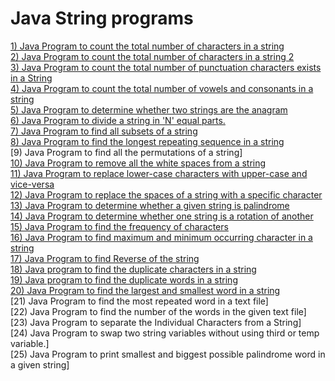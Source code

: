 # Java String programs
[1) Java Program to count the total number of characters in a string](https://www.javatpoint.com/java-program-to-count-the-total-number-of-characters-in-a-string)</br>
[2) Java Program to count the total number of characters in a string 2](https://www.javatpoint.com/java-program-to-count-the-total-number-of-vowels-and-consonants-in-a-string)</br>
[3) Java Program to count the total number of punctuation characters exists in a String](https://github.com/maainul/Java/blob/master/src/javastrings/intervieQuestions/_3_TotalNumberofPunctionCharacterOfAString.java)</br>
[4) Java Program to count the total number of vowels and consonants in a string](https://www.javatpoint.com/java-program-to-count-the-total-number-of-vowels-and-consonants-in-a-string)</br>
[5) Java Program to determine whether two strings are the anagram](https://www.javatpoint.com/java-program-to-determine-whether-two-strings-are-the-anagram)</br>
[6) Java Program to divide a string in 'N' equal parts.](https://www.javatpoint.com/java-program-to-divide-a-string-in-n-equal-parts)</br>
[7) Java Program to find all subsets of a string](https://www.javatpoint.com/java-program-to-find-all-subsets-of-a-string)</br>
[8) Java Program to find the longest repeating sequence in a string](https://www.javatpoint.com/java-program-to-find-the-longest-repeating-sequence-in-a-string)</br>
[9) Java Program to find all the permutations of a string]</br>
[10) Java Program to remove all the white spaces from a string](https://www.javatpoint.com/java-program-to-remove-all-the-white-spaces-from-a-string)</br>
[11) Java Program to replace lower-case characters with upper-case and vice-versa](https://www.javatpoint.com/java-program-to-replace-lower-case-characters-with-upper-case-and-vice-versa)</br>
[12) Java Program to replace the spaces of a string with a specific character](https://www.javatpoint.com/java-program-to-replace-the-spaces-of-a-string-with-a-specific-character)</br>
[13) Java Program to determine whether a given string is palindrome](https://www.javatpoint.com/java-program-to-determine-whether-a-given-string-is-palindrome)</br>
[14) Java Program to determine whether one string is a rotation of another](https://www.javatpoint.com/java-program-to-determine-whether-one-string-is-a-rotation-of-another)</br>
[15) Java Program to find the frequency of characters](https://www.javatpoint.com/java-program-to-find-the-frequency-of-characters)</br>
[16) Java Program to find maximum and minimum occurring character in a string](https://www.javatpoint.com/java-program-to-find-maximum-and-minimum-occurring-character-in-a-string)</br>
[17) Java Program to find Reverse of the string](https://www.javatpoint.com/java-program-to-find-reverse-of-the-string)</br>
[18) Java program to find the duplicate characters in a string](https://www.javatpoint.com/java-program-to-find-the-duplicate-characters-in-a-string)</br>
[19) Java program to find the duplicate words in a string](https://www.javatpoint.com/java-program-to-find-the-duplicate-words-in-a-string)</br>
[20) Java Program to find the largest and smallest word in a string](https://www.javatpoint.com/java-program-to-find-the-largest-and-smallest-word-in-a-string)</br>
[21) Java Program to find the most repeated word in a text file]</br>
[22) Java Program to find the number of the words in the given text file]</br>
[23) Java Program to separate the Individual Characters from a String]</br>
[24) Java Program to swap two string variables without using third or temp variable.]</br>
[25) Java Program to print smallest and biggest possible palindrome word in a given string]</br>

